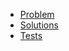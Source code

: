 - [Problem](https://adventofcode.com/2020/day/13)
- [Solutions](solvers.js)
- [Tests](solvers.test.js)
